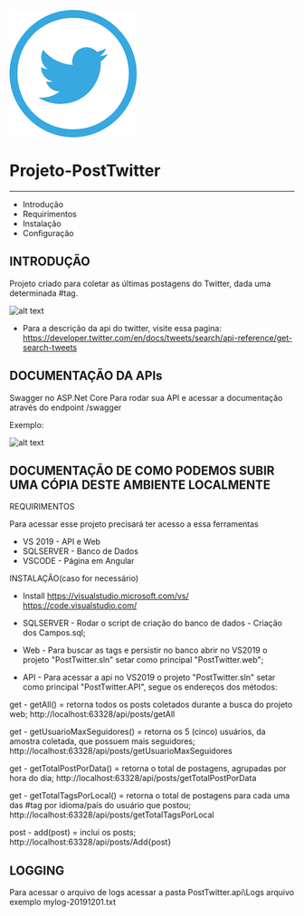 ![alt text](https://github.com/Andreza-Dias-Lima/Projeto-PostTwitter/blob/master/twitter-logo_.png)

# Projeto-PostTwitter
---------------------
   
 * Introdução
 * Requirimentos
 * Instalação
 * Configuração

INTRODUÇÃO
------------

Projeto criado para coletar as últimas postagens do Twitter, dada uma determinada #tag.

![alt text](https://github.com/Andreza-Dias-Lima/Projeto-PostTwitter/blob/master/meu-app.gif)

 * Para a descrição da api do twitter, visite essa pagina:
   https://developer.twitter.com/en/docs/tweets/search/api-reference/get-search-tweets


DOCUMENTAÇÃO DA APIs
-------------

Swagger no ASP.Net Core
Para rodar sua API e acessar a documentação através do endpoint /swagger

Exemplo:

![alt text](https://github.com/Andreza-Dias-Lima/Projeto-PostTwitter/blob/master/api.gif)

DOCUMENTAÇÃO DE COMO PODEMOS SUBIR UMA CÓPIA DESTE AMBIENTE LOCALMENTE
-------------

REQUIRIMENTOS

Para acessar esse projeto precisará ter acesso a essa ferramentas

 * VS 2019 - API e Web
 * SQLSERVER - Banco de Dados
 * VSCODE - Página em Angular

INSTALAÇÃO(caso for necessário)
 
 * Install
   https://visualstudio.microsoft.com/vs/
   https://code.visualstudio.com/
   

 * SQLSERVER - Rodar o script de criação do banco de dados - Criação dos Campos.sql;
 
 * Web - Para buscar as tags e persistir no banco abrir no VS2019 o projeto "PostTwitter.sln" setar como principal "PostTwitter.web";

 * API - Para acessar a api no VS2019 o projeto "PostTwitter.sln" setar como principal "PostTwitter.API", segue os endereços dos métodos:
 
 get - getAll() = retorna todos os posts coletados durante a busca do projeto web;                    http://localhost:63328/api/posts/getAll
           
 get - getUsuarioMaxSeguidores() = retorna os 5 (cinco) usuários, da amostra coletada, que possuem mais seguidores;
   http://localhost:63328/api/posts/getUsuarioMaxSeguidores
 
 get - getTotalPostPorData() = retorna o total de postagens, agrupadas por hora do dia;
   http://localhost:63328/api/posts/getTotalPostPorData
  
 get - getTotalTagsPorLocal() = retorna o total de postagens para cada uma das #tag por idioma/país do usuário que postou;
   http://localhost:63328/api/posts/getTotalTagsPorLocal
 
 post - add(post) = inclui os posts;
   http://localhost:63328/api/posts/Add{post}


LOGGING
-------------

Para acessar o arquivo de logs acessar a pasta PostTwitter.api\Logs
arquivo exemplo mylog-20191201.txt

   


